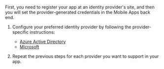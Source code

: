 
First, you need to register your app at an identity provider's site, and then you will set the provider-generated credentials in the Mobile Apps back end.

1. Configure your preferred identity provider by following the provider-specific instructions: 

   * [Azure Active Directory](../articles/app-service/app-service-mobile-how-to-configure-active-directory-authentication.md)
   * [Microsoft](../articles/app-service/app-service-mobile-how-to-configure-microsoft-authentication.md)

2. Repeat the previous steps for each provider you want to support in your app.

<!-- URLs. -->
[Azure portal]: https://portal.azure.cn/